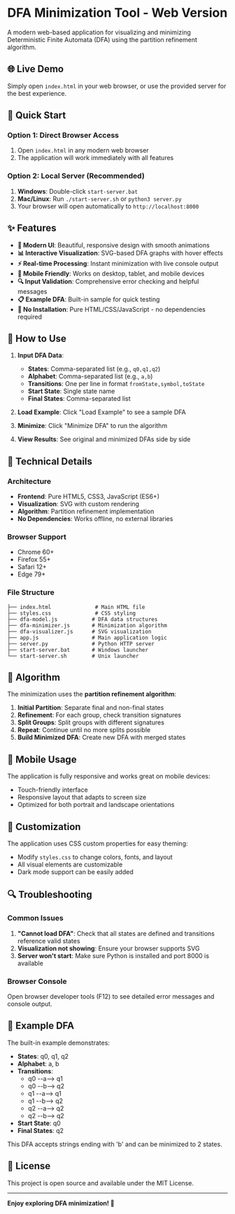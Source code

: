 # DFA Minimization Tool - Web Version

A modern web-based application for visualizing and minimizing Deterministic Finite Automata (DFA) using the partition refinement algorithm.

## 🌐 Live Demo

Simply open `index.html` in your web browser, or use the provided server for the best experience.

## 🚀 Quick Start

### Option 1: Direct Browser Access
1. Open `index.html` in any modern web browser
2. The application will work immediately with all features

### Option 2: Local Server (Recommended)
1. **Windows**: Double-click `start-server.bat`
2. **Mac/Linux**: Run `./start-server.sh` or `python3 server.py`
3. Your browser will open automatically to `http://localhost:8000`

## ✨ Features

- **🎨 Modern UI**: Beautiful, responsive design with smooth animations
- **📊 Interactive Visualization**: SVG-based DFA graphs with hover effects
- **⚡ Real-time Processing**: Instant minimization with live console output
- **📱 Mobile Friendly**: Works on desktop, tablet, and mobile devices
- **🔍 Input Validation**: Comprehensive error checking and helpful messages
- **📋 Example DFA**: Built-in sample for quick testing
- **💾 No Installation**: Pure HTML/CSS/JavaScript - no dependencies required

## 🎯 How to Use

1. **Input DFA Data**:
   - **States**: Comma-separated list (e.g., `q0,q1,q2`)
   - **Alphabet**: Comma-separated list (e.g., `a,b`)
   - **Transitions**: One per line in format `fromState,symbol,toState`
   - **Start State**: Single state name
   - **Final States**: Comma-separated list

2. **Load Example**: Click "Load Example" to see a sample DFA

3. **Minimize**: Click "Minimize DFA" to run the algorithm

4. **View Results**: See original and minimized DFAs side by side

## 🔧 Technical Details

### Architecture
- **Frontend**: Pure HTML5, CSS3, JavaScript (ES6+)
- **Visualization**: SVG with custom rendering
- **Algorithm**: Partition refinement implementation
- **No Dependencies**: Works offline, no external libraries

### Browser Support
- Chrome 60+
- Firefox 55+
- Safari 12+
- Edge 79+

### File Structure
```
├── index.html              # Main HTML file
├── styles.css              # CSS styling
├── dfa-model.js           # DFA data structures
├── dfa-minimizer.js       # Minimization algorithm
├── dfa-visualizer.js      # SVG visualization
├── app.js                 # Main application logic
├── server.py              # Python HTTP server
├── start-server.bat       # Windows launcher
└── start-server.sh        # Unix launcher
```

## 🧮 Algorithm

The minimization uses the **partition refinement algorithm**:

1. **Initial Partition**: Separate final and non-final states
2. **Refinement**: For each group, check transition signatures
3. **Split Groups**: Split groups with different signatures
4. **Repeat**: Continue until no more splits possible
5. **Build Minimized DFA**: Create new DFA with merged states

## 📱 Mobile Usage

The application is fully responsive and works great on mobile devices:
- Touch-friendly interface
- Responsive layout that adapts to screen size
- Optimized for both portrait and landscape orientations

## 🎨 Customization

The application uses CSS custom properties for easy theming:
- Modify `styles.css` to change colors, fonts, and layout
- All visual elements are customizable
- Dark mode support can be easily added

## 🔍 Troubleshooting

### Common Issues

1. **"Cannot load DFA"**: Check that all states are defined and transitions reference valid states
2. **Visualization not showing**: Ensure your browser supports SVG
3. **Server won't start**: Make sure Python is installed and port 8000 is available

### Browser Console
Open browser developer tools (F12) to see detailed error messages and console output.

## 🌟 Example DFA

The built-in example demonstrates:
- **States**: q0, q1, q2
- **Alphabet**: a, b
- **Transitions**:
  - q0 --a--> q1
  - q0 --b--> q2
  - q1 --a--> q1
  - q1 --b--> q2
  - q2 --a--> q2
  - q2 --b--> q2
- **Start State**: q0
- **Final States**: q2

This DFA accepts strings ending with 'b' and can be minimized to 2 states.

## 📄 License

This project is open source and available under the MIT License.

---

**Enjoy exploring DFA minimization! 🎉**
